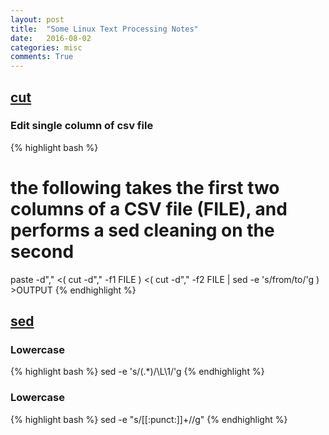 ```yaml
---
layout: post
title:  "Some Linux Text Processing Notes"
date:   2016-08-02
categories: misc
comments: True
---
```


## [cut][cut]

### Edit single column of csv file

{% highlight bash %}
# the following takes the first two columns of a CSV file (FILE), and performs a sed cleaning on the second

paste -d"," <( cut -d"," -f1 FILE ) <( cut -d"," -f2 FILE | sed -e 's/from/to/'g ) >OUTPUT
{% endhighlight %}

## [sed][sed]

### Lowercase

{% highlight bash %}
sed -e 's/\(.*\)/\L\1/'g
{% endhighlight %}

### Lowercase

{% highlight bash %}
sed -e "s/[[:punct:]]\+//g"
{% endhighlight %}


[cut]: https://linux.die.net/man/1/cut
[sed]: https://linux.die.net/man/1/sed